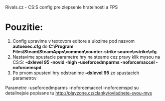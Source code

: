 Rivals.cz - CS:S config pre zlepsenie hratelnosti a FPS

# Pouzitie:
1. Config upravime v textovom editore a ulozime pod nazvom **autoexec.cfg** do **C:\Program Files\Steam\SteamApps\common\counter-strike source\cstrike\cfg**
2. Nastavime spustacie parametre hry na steame cez pravy klik mysou na CS:S: **-dxlevel 95 -novid -high -useforcedmparms -noforcemaccel -noforcemspd**
3. Po prvom spusteni hry odstranime **-dxlevel 95** zo spustacich parametrov

Parametre -useforcedmparms -noforcemaccel -noforcemspd su detailnejsie popisane tu http://playzone.cz/clanky/ovladnete-svou-mys
